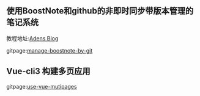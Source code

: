 ## 使用BoostNote和github的非即时同步带版本管理的笔记系统

教程地址:[Adens Blog](https://www.adens.cn/Home/Detail/9f42e658-bbad-470f-8e02-d49d18b83a9a)

gitpage:[manage-boostnote-by-git](https://adensw.github.io/NoteSystem/manage-boostnote-by-git)

## Vue-cli3 构建多页应用

gitpage:[use-vue-mutipages](https://adensw.github.io/NoteSystem/use-vue-mutipages)

